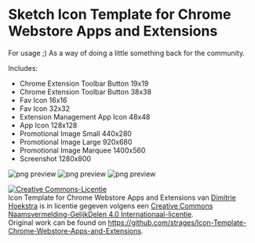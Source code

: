 # Sketch Icon Template for Chrome Webstore Apps and Extensions
For usage ;) As a way of doing a little something back for the community.

Includes:
 - Chrome Extension Toolbar Button 19x19
 - Chrome Extension Toolbar Button 38x38
 - Fav Icon 16x16
 - Fav Icon 32x32
 - Extension Management App Icon 48x48
 - App Icon 128x128
 - Promotional Image Small 440x280
 - Promotional Image Large 920x680
 - Promotional Image Marquee 1400x560
 - Screenshot 1280x800

![png preview](small.png)
![png preview](bigger.png)
![png preview](biggest.png)

<a rel="license" href="http://creativecommons.org/licenses/by-sa/4.0/"><img alt="Creative Commons-Licentie" style="border-width:0" src="https://i.creativecommons.org/l/by-sa/4.0/88x31.png" /></a><br /><span xmlns:dct="http://purl.org/dc/terms/" href="http://purl.org/dc/dcmitype/StillImage" property="dct:title" rel="dct:type">Icon Template for Chrome Webstore Apps and Extensions</span> van <a xmlns:cc="http://creativecommons.org/ns#" href="http://dhesign.com" property="cc:attributionName" rel="cc:attributionURL">Dimitrie Hoekstra</a> is in licentie gegeven volgens een <a rel="license" href="http://creativecommons.org/licenses/by-sa/4.0/">Creative Commons Naamsvermelding-GelijkDelen 4.0 Internationaal-licentie</a>.<br />Original work can be found on <a xmlns:dct="http://purl.org/dc/terms/" href="https://github.com/strages/Macbook-2015-Vector" rel="dct:source">https://github.com/strages/Icon-Template-Chrome-Webstore-Apps-and-Extensions</a>.